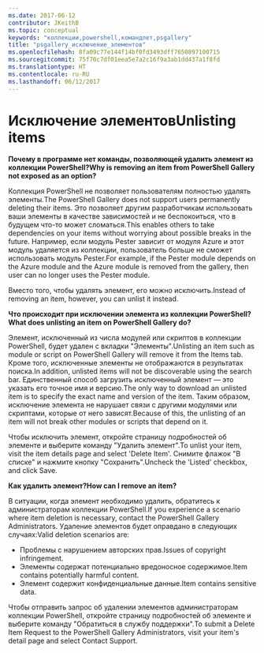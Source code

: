 ```yaml
---
ms.date: 2017-06-12
contributor: JKeithB
ms.topic: conceptual
keywords: "коллекции,powershell,командлет,psgallery"
title: "psgallery_исключение_элементов"
ms.openlocfilehash: 8fa09c77e144f14bf0fd3493dff7650897100715
ms.sourcegitcommit: 75f70c7df01eea5e7a2c16f9a3ab1dd437a1f8fd
ms.translationtype: HT
ms.contentlocale: ru-RU
ms.lasthandoff: 06/12/2017
---
```

# <a name="unlisting-items"></a><span data-ttu-id="dc66b-103">Исключение элементов</span><span class="sxs-lookup"><span data-stu-id="dc66b-103">Unlisting items</span></span>

<span data-ttu-id="dc66b-104">**Почему в программе нет команды, позволяющей удалить элемент из коллекции PowerShell?**</span><span class="sxs-lookup"><span data-stu-id="dc66b-104">**Why is removing an item from PowerShell Gallery not exposed as an option?**</span></span>

<span data-ttu-id="dc66b-105">Коллекция PowerShell не позволяет пользователям полностью удалять элементы.</span><span class="sxs-lookup"><span data-stu-id="dc66b-105">The PowerShell Gallery does not support users permanently deleting their items.</span></span> <span data-ttu-id="dc66b-106">Это позволяет другим разработчикам использовать ваши элементы в качестве зависимостей и не беспокоиться, что в будущем что-то может сломаться.</span><span class="sxs-lookup"><span data-stu-id="dc66b-106">This enables others to take dependencies on your items without worrying about possible breaks in the future.</span></span> <span data-ttu-id="dc66b-107">Например, если модуль Pester зависит от модуля Azure и этот модуль удаляется из коллекции, пользователь больше не сможет использовать модуль Pester.</span><span class="sxs-lookup"><span data-stu-id="dc66b-107">For example, if the Pester module depends on the Azure module and the Azure module is removed from the gallery, then user can no longer uses the Pester module.</span></span>

<span data-ttu-id="dc66b-108">Вместо того, чтобы удалять элемент, его можно исключить.</span><span class="sxs-lookup"><span data-stu-id="dc66b-108">Instead of removing an item, however, you can unlist it instead.</span></span>

<span data-ttu-id="dc66b-109">**Что происходит при исключении элемента из коллекции PowerShell?**</span><span class="sxs-lookup"><span data-stu-id="dc66b-109">**What does unlisting an item on PowerShell Gallery do?**</span></span>

<span data-ttu-id="dc66b-110">Элемент, исключенный из числа модулей или скриптов в коллекции PowerShell, будет удален с вкладки "Элементы".</span><span class="sxs-lookup"><span data-stu-id="dc66b-110">Unlisting an item such as module or script on PowerShell Gallery will remove it from the Items tab.</span></span>
<span data-ttu-id="dc66b-111">Кроме того, исключенные элементы не отображаются в результатах поиска.</span><span class="sxs-lookup"><span data-stu-id="dc66b-111">In addition, unlisted items will not be discoverable using the search bar.</span></span>
<span data-ttu-id="dc66b-112">Единственный способ загрузить исключенный элемент — это указать его точное имя и версию.</span><span class="sxs-lookup"><span data-stu-id="dc66b-112">The only way to download an unlisted item is to specify the exact name and version of the item.</span></span>
<span data-ttu-id="dc66b-113">Таким образом, исключение элемента не нарушает связи с другими модулями или скриптами, которые от него зависят.</span><span class="sxs-lookup"><span data-stu-id="dc66b-113">Because of this, the unlisting of an item will not break other modules or scripts that depend on it.</span></span>

<span data-ttu-id="dc66b-114">Чтобы исключить элемент, откройте страницу подробностей об элементе и выберите команду "Удалить элемент".</span><span class="sxs-lookup"><span data-stu-id="dc66b-114">To unlist your item, visit the item details page and select 'Delete Item'.</span></span> <span data-ttu-id="dc66b-115">Снимите флажок "В списке" и нажмите кнопку "Сохранить".</span><span class="sxs-lookup"><span data-stu-id="dc66b-115">Uncheck the 'Listed' checkbox, and click Save.</span></span>

<span data-ttu-id="dc66b-116">**Как удалить элемент?**</span><span class="sxs-lookup"><span data-stu-id="dc66b-116">**How can I remove an item?**</span></span>

<span data-ttu-id="dc66b-117">В ситуации, когда элемент необходимо удалить, обратитесь к администраторам коллекции PowerShell.</span><span class="sxs-lookup"><span data-stu-id="dc66b-117">If you experience a scenario where item deletion is necessary, contact the PowerShell Gallery Administrators.</span></span>
<span data-ttu-id="dc66b-118">Удаление элементов будет оправдано в следующих случаях:</span><span class="sxs-lookup"><span data-stu-id="dc66b-118">Valid deletion scenarios are:</span></span>
- <span data-ttu-id="dc66b-119">Проблемы с нарушением авторских прав.</span><span class="sxs-lookup"><span data-stu-id="dc66b-119">Issues of copyright infringement.</span></span>
- <span data-ttu-id="dc66b-120">Элементы содержат потенциально вредоносное содержимое.</span><span class="sxs-lookup"><span data-stu-id="dc66b-120">Item contains potentially harmful content.</span></span>
- <span data-ttu-id="dc66b-121">Элемент содержит конфиденциальные данные.</span><span class="sxs-lookup"><span data-stu-id="dc66b-121">Item contains sensitive data.</span></span>

<span data-ttu-id="dc66b-122">Чтобы отправить запрос об удалении элементов администраторам коллекции PowerShell, откройте страницу подробностей об элементе и выберите команду "Обратиться в службу поддержки".</span><span class="sxs-lookup"><span data-stu-id="dc66b-122">To submit a Delete Item Request to the PowerShell Gallery Administrators, visit your item's detail page and select Contact Support.</span></span>  


